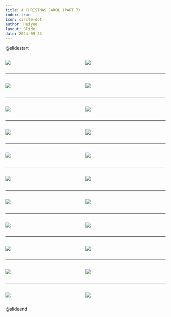 ```yaml
---
title: A CHRISTMAS CAROL (PART 7)
index: true
icon: circle-dot
author: Haiyue
layout: Slide
date: 2024-09-23
---
```

 
@slidestart

<div style="display:flex">
<div style="flex:1">

![](/reading/english/Level-Z/A%20CHRISTMAS%20CAROL%20(PART%207)/001.webp)
</div>
<div style="flex:1">

![](/reading/english/Level-Z/A%20CHRISTMAS%20CAROL%20(PART%207)/002.webp)
</div>
</div>

---

<div style="display:flex">
<div style="flex:1">

![](/reading/english/Level-Z/A%20CHRISTMAS%20CAROL%20(PART%207)/003.webp)
</div>
<div style="flex:1">

![](/reading/english/Level-Z/A%20CHRISTMAS%20CAROL%20(PART%207)/004.webp)
</div>
</div>

---

<div style="display:flex">
<div style="flex:1">

![](/reading/english/Level-Z/A%20CHRISTMAS%20CAROL%20(PART%207)/005.webp)
</div>
<div style="flex:1">

![](/reading/english/Level-Z/A%20CHRISTMAS%20CAROL%20(PART%207)/006.webp)
</div>
</div>

---

<div style="display:flex">
<div style="flex:1">

![](/reading/english/Level-Z/A%20CHRISTMAS%20CAROL%20(PART%207)/007.webp)
</div>
<div style="flex:1">

![](/reading/english/Level-Z/A%20CHRISTMAS%20CAROL%20(PART%207)/008.webp)
</div>
</div>

---

<div style="display:flex">
<div style="flex:1">

![](/reading/english/Level-Z/A%20CHRISTMAS%20CAROL%20(PART%207)/009.webp)
</div>
<div style="flex:1">

![](/reading/english/Level-Z/A%20CHRISTMAS%20CAROL%20(PART%207)/010.webp)
</div>
</div>

---

<div style="display:flex">
<div style="flex:1">

![](/reading/english/Level-Z/A%20CHRISTMAS%20CAROL%20(PART%207)/011.webp)
</div>
<div style="flex:1">

![](/reading/english/Level-Z/A%20CHRISTMAS%20CAROL%20(PART%207)/012.webp)
</div>
</div>

---

<div style="display:flex">
<div style="flex:1">

![](/reading/english/Level-Z/A%20CHRISTMAS%20CAROL%20(PART%207)/013.webp)
</div>
<div style="flex:1">

![](/reading/english/Level-Z/A%20CHRISTMAS%20CAROL%20(PART%207)/014.webp)
</div>
</div>

---

<div style="display:flex">
<div style="flex:1">

![](/reading/english/Level-Z/A%20CHRISTMAS%20CAROL%20(PART%207)/015.webp)
</div>
<div style="flex:1">

![](/reading/english/Level-Z/A%20CHRISTMAS%20CAROL%20(PART%207)/016.webp)
</div>
</div>

---

<div style="display:flex">
<div style="flex:1">

![](/reading/english/Level-Z/A%20CHRISTMAS%20CAROL%20(PART%207)/017.webp)
</div>
<div style="flex:1">

![](/reading/english/Level-Z/A%20CHRISTMAS%20CAROL%20(PART%207)/018.webp)
</div>
</div>

---

<div style="display:flex">
<div style="flex:1">

![](/reading/english/Level-Z/A%20CHRISTMAS%20CAROL%20(PART%207)/019.webp)
</div>
<div style="flex:1">

![](/reading/english/Level-Z/A%20CHRISTMAS%20CAROL%20(PART%207)/020.webp)
</div>
</div>

---

<div style="display:flex">
<div style="flex:1">

![](/reading/english/Level-Z/A%20CHRISTMAS%20CAROL%20(PART%207)/021.webp)
</div>
<div style="flex:1">

![](/reading/english/Level-Z/A%20CHRISTMAS%20CAROL%20(PART%207)/022.webp)
</div>
</div>

@slideend